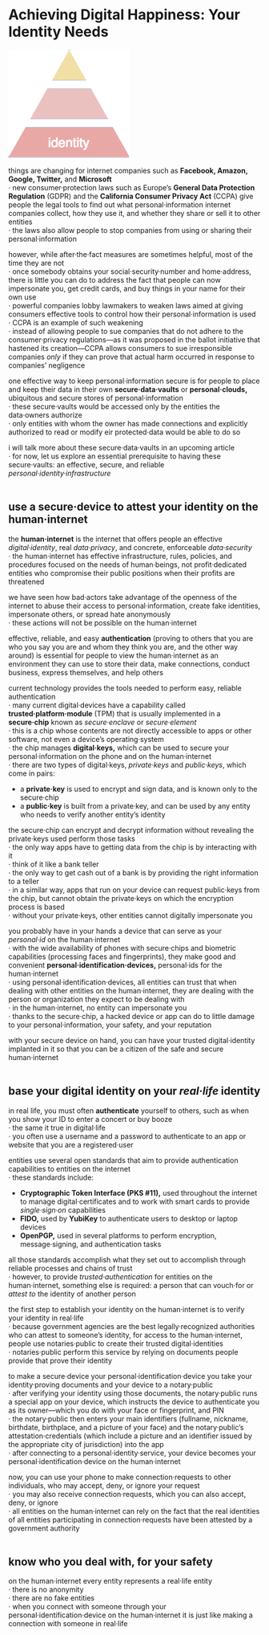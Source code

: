 # Achieving Digital Happiness: Your Identity Needs
![](_img/hierarchy_of_digital_needs-identity.png)

things are changing for internet companies such as **Facebook, Amazon, Google, Twitter,** and **Microsoft**  
· new consumer·protection laws such as Europe’s **General Data Protection Regulation** (GDPR) and the **California Consumer Privacy Act** (CCPA) give people the legal tools to find out what personal·information internet companies collect, how they use it, and whether they share or sell it to other entities  
· the laws also allow people to stop companies from using or sharing their personal·information  

however, while after·the·fact measures are sometimes helpful, most of the time they are not  
· once somebody obtains your social·security·number and home·address, there is little you can do to address the fact that people can now impersonate you, get credit cards, and buy things in your name for their own use  
· powerful companies lobby lawmakers to weaken laws aimed at giving consumers effective tools to control how their personal·information is used  
· CCPA is an example of such weakening  
· instead of allowing people to sue companies that do not adhere to the consumer·privacy regulations—as it was proposed in the ballot initiative that hastened its creation—CCPA allows consumers to sue irresponsible companies *only* if they can prove that actual harm occurred in response to companies’ negligence  

one effective way to keep personal·information secure is for people to place and keep their data in their own **secure·data·vaults** or **personal·clouds,** ubiquitous and secure stores of personal·information  
· these secure·vaults would be accessed only by the entities the data·owners authorize  
· only entities with whom the owner has made connections and explicitly authorized to read or modify eir protected·data would be able to do so  

i will talk more about these secure·data·vaults in an upcoming article  
· for now, let us explore an essential prerequisite to having these secure·vaults: an effective, secure, and reliable *personal·identity·infrastructure*  
&nbsp;
&nbsp;
&nbsp;

## use a secure·device to attest your identity on the human·internet
the **human·internet** is the internet that offers people an effective *digital·identity*, real *data·privacy*, and concrete, enforceable *data·security*  
· the human·internet has effective infrastructure, rules, policies, and procedures focused on the needs of human·beings, not profit·dedicated entities who compromise their public positions when their profits are threatened  

we have seen how bad·actors take advantage of the openness of the internet to abuse their access to personal·information, create fake identities, impersonate others, or spread hate anonymously  
· these actions will not be possible on the human·internet  

effective, reliable, and easy **authentication** (proving to others that you are who you say you are and whom they think you are, and the other way around) is essential for people to view the human·internet as an environment they can use to store their data, make connections, conduct business, express themselves, and help others  

current technology provides the tools needed to perform easy, reliable authentication  
· many current digital·devices have a capability called **trusted·platform·module** (TPM) that is usually implemented in a **secure·chip** known as *secure·enclave* or *secure·element*  
· this is a chip whose contents are not directly accessible to apps or other software, not even a device’s operating·system  
· the chip manages **digital·keys,** which can be used to secure your personal·information on the phone and on the human·internet  
· there are two types of digital·keys, *private·keys* and *public·keys*, which come in pairs:  

  * a **private·key** is used to encrypt and sign data, and is known only to the secure·chip  
  * a **public·key** is built from a private·key, and can be used by any entity who needs to verify another entity’s identity  

the secure·chip can encrypt and decrypt information without revealing the private·keys used perform those tasks  
· the only way apps have to getting data from the chip is by interacting with it  
· think of it like a bank teller  
· the only way to get cash out of a bank is by providing the right information to a teller  
· in a similar way, apps that run on your device can request public·keys from the chip, but cannot obtain the private·keys on which the encryption process is based  
· without your private·keys, other entities cannot digitally impersonate you

you probably have in your hands a device that can serve as your *personal·id* on the human·internet   
· with the wide availability of phones with secure·chips and biometric capabilities (processing faces and fingerprints), they make good and convenient **personal·identification·devices,** personal·ids for the human·internet  
· using personal·identification·devices, all entities can trust that when dealing with other entities on the human·internet, they are dealing with the person or organization they expect to be dealing with  
· in the human·internet, no entity can impersonate you  
· thanks to the secure·chip, a hacked device or app can do to little damage to your personal·information, your safety, and your reputation  

with your secure device on hand, you can have your trusted digital·identity implanted in it so that you can be a citizen of the safe and secure human·internet  
&nbsp;
&nbsp;
&nbsp;

## base your digital identity on your *real·life* identity
in real life, you must often **authenticate** yourself to others, such as when you show your ID to enter a concert or buy booze  
· the same it true in digital·life  
· you often use a username and a password to authenticate to an app or website that you are a registered·user   

entities use several open standards that aim to provide authentication capabilities to entities on the internet    
· these standards include:  
  * **Cryptographic Token Interface (PKS #11),** used throughout the internet to manage digital·certificates and to work with smart cards to provide *single·sign·on* capabilities  
  * **FIDO,** used by **YubiKey** to authenticate users to desktop or laptop devices  
  * **OpenPGP,** used in several platforms to perform encryption, message·signing, and authentication tasks  

all those standards accomplish what they set out to accomplish through reliable processes and chains of trust  
· however, to provide *trusted·authentication* for entities on the human·internet, something else is required: a person that can vouch·for or *attest to* the identity of another person  

the first step to establish your identity on the human·internet is to verify your identity in real·life  
· because government agencies are the best legally·recognized authorities who can attest to someone’s identity, for access to the human·internet, people use notaries·public to create their trusted digital·identities  
· notaries·public perform this service by relying on documents people provide that prove their identity  

to make a secure·device your personal·identification·device you take your identity·proving documents and your device to a notary·public  
· after verifying your identity using those documents, the notary·public runs a special app on your device, which instructs the device to authenticate you as its owner—which you do with your face or fingerprint, and PIN  
· the notary·public then enters your main identifiers (fullname, nickname, birthdate, birthplace, and a picture of your face) and the notary·public’s attestation·credentials (which include a picture and an identifier issued by the appropriate city of jurisdiction) into the app  
· after connecting to a personal·identity·service, your device becomes your personal·identification·device on the human·internet  

now, you can use your phone to make connection·requests to other individuals, who may accept, deny, or ignore your request  
· you may also receive connection·requests, which you can also accept, deny, or ignore  
· all entities on the human·internet can rely on the fact that the real identities of all entities participating in connection·requests have been attested by a government authority  
&nbsp;
&nbsp;
&nbsp;

## know who you deal with, for your safety
on the human·internet every entity represents a real·life entity  
· there is no anonymity  
· there are no fake entities  
· when you connect with someone through your personal·identification·device on the human·internet it is just like making a connection with someone in real·life

